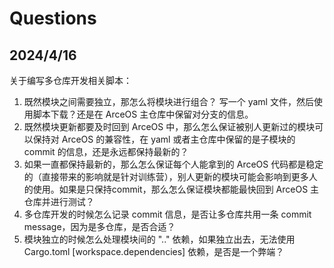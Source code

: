 # Questions

## 2024/4/16

关于编写多仓库开发相关脚本：

1. 既然模块之间需要独立，那怎么将模块进行组合？ 写一个 yaml 文件，然后使用脚本下载？还是在 ArceOS 主仓库中保留对分支的信息。
2. 既然模块更新都要及时回到 ArceOS 中，那么怎么保证被别人更新过的模块可以保持对 ArceOS 的兼容性，在 yaml 或者主仓库中保留的是子模块的 commit 的信息，还是永远都保持最新的？
3. 如果一直都保持最新的，那么怎么保证每个人能拿到的 ArceOS 代码都是稳定的（直接带来的影响就是针对训练营），别人更新的模块可能会影响到更多人的使用。如果是只保持commit，那么怎么保证模块都能最快回到 ArceOS 主仓库并进行测试？
4. 多仓库开发的时候怎么记录 commit 信息，是否让多仓库共用一条 commit message，因为是多仓库，是否合适？
5. 模块独立的时候怎么处理模块间的 ".." 依赖，如果独立出去，无法使用 Cargo.toml [workspace.dependencies] 依赖，是否是一个弊端？
